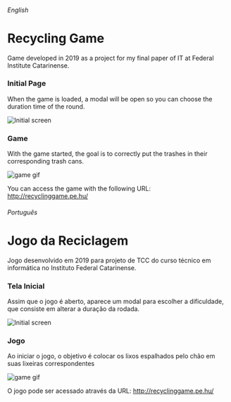 
###### English

# Recycling Game
 
Game developed in 2019 as a project for my final paper of IT at Federal Institute Catarinense.

### Initial Page

When the game is loaded, a modal will be open so you can choose the duration time of the round.

![Initial screen](https://user-images.githubusercontent.com/48089807/93931630-70549580-fcf5-11ea-877f-a603dec780e2.jpg)

### Game

With the game started, the goal is to correctly put the trashes in their corresponding trash cans.

![game gif](https://user-images.githubusercontent.com/48089807/93935113-84e75c80-fcfa-11ea-8bda-bada2bef51db.gif)

You can access the game with the following URL: http://recyclinggame.pe.hu/

###### Português
# Jogo da Reciclagem

Jogo desenvolvido em 2019 para projeto de TCC do curso técnico em informática no Instituto Federal Catarinense.

### Tela Inicial

Assim que o jogo é aberto, aparece um modal para escolher a dificuldade, que consiste em alterar a duração da rodada.

![Initial screen](https://user-images.githubusercontent.com/48089807/93931630-70549580-fcf5-11ea-877f-a603dec780e2.jpg)

### Jogo

Ao iniciar o jogo, o objetivo é colocar os lixos espalhados pelo chão em suas lixeiras correspondentes

![game gif](https://user-images.githubusercontent.com/48089807/93935113-84e75c80-fcfa-11ea-8bda-bada2bef51db.gif)

O jogo pode ser acessado através da URL: http://recyclinggame.pe.hu/
